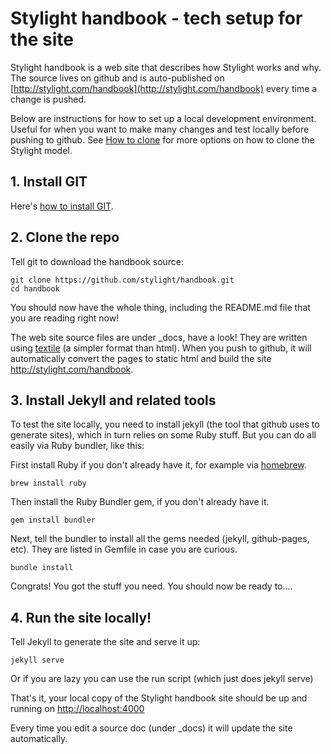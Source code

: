 ---
---
# Stylight handbook - tech setup for the site

Stylight handbook is a web site that describes how Stylight works and why. The source lives on github and is auto-published on [http://stylight.com/handbook](http://stylight.com/handbook) every time a change is pushed.

Below are instructions for how to set up a local development environment. Useful for when you want to make many changes and test locally before pushing to github. See [How to clone](http://stylight.com/handbook/docs/how-to-copy.html) for more options on how to clone the Stylight model.


## 1. Install GIT

Here's [how to install GIT](http://git-scm.com/book/en/v2/Getting-Started-Installing-Git).

## 2. Clone the repo

Tell git to download the handbook source:

    git clone https://github.com/stylight/handbook.git
	cd handbook

You should now have the whole thing, including the README.md file that you are reading right now!

The web site source files are under _docs, have a look! They are written using [textile](http://redcloth.org/textile) (a simpler format than html). When you push to github, it will automatically convert the pages to static html and build the site http://stylight.com/handbook.

## 3. Install Jekyll and related tools

To test the site locally, you need to install jekyll (the tool that github uses to generate sites), which in turn relies on some Ruby stuff. But you can do all easily via Ruby bundler, like this:

First install Ruby if you don't already have it, for example via [homebrew](http://brew.sh).

    brew install ruby

Then install the Ruby Bundler gem, if you don't already have it.

    gem install bundler

Next, tell the bundler to install all the gems needed (jekyll, github-pages, etc). They are listed in Gemfile in case you are curious.

	bundle install

Congrats! You got the stuff you need. You should now be ready to....

## 4. Run the site locally!

Tell Jekyll to generate the site and serve it up:

    jekyll serve

Or if you are lazy you can use the run script (which just does jekyll serve)

That's it, your local copy of the Stylight handbook site should be up and running on
[http://localhost:4000](http://localhost:4000)

Every time you edit a source doc (under _docs) it will update the site automatically.



